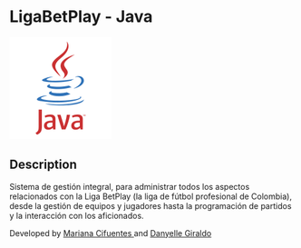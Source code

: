 # LigaBetPlay - **Java**

![logo](https://github.com/Maricifu/BetPlayLeague_JAVA/blob/main/src/main/resources/java.svg "JAVA")



## Description
Sistema de gestión integral, para administrar todos los aspectos relacionados con la Liga BetPlay (la liga de fútbol profesional de Colombia), desde la gestión de equipos y jugadores hasta la programación de partidos y la interacción con los aficionados.


Developed by <a href="http://github.com/Maricifu" target="_blank">Mariana Cifuentes </a> and <a href="https://github.com/DanyelleGiraldo" target="_blank">Danyelle Giraldo</a>
